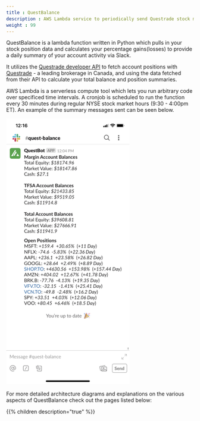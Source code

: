 ```yaml
---
title : QuestBalance
description : AWS Lambda service to periodically send Questrade stock market updates via Slack.
weight : 99
---
```


QuestBalance is a lambda function written in Python which pulls in your stock position data and calculates your percentage gains(losses) to provide a daily summary of your account activity via Slack.

It utilizes the [Questrade developer API](https://www.questrade.com/api) to fetch account positions with [Questrade](https://www.questrade.com/home) - a leading brokerage in Canada, and using the data fetched from their API to calculate your total balance and position summaries. 

AWS Lambda is a serverless compute tool which lets you run arbitrary code over specificed time intervals. A cronjob is scheduled to run the function every 30 minutes during regular NYSE stock market hours (9:30 - 4:00pm ET). An example of the summary messages sent can be seen below. 

![](sample_notification.png)

For more detailed architecture diagrams and explanations on the various aspects of QuestBalance check out the pages listed below:

{{% children description="true" %}}



